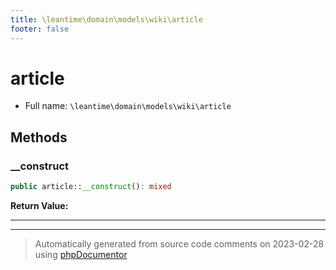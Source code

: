```yaml
---
title: \leantime\domain\models\wiki\article
footer: false
---
```


# article





* Full name: `\leantime\domain\models\wiki\article`



## Methods

### __construct



```php
public article::__construct(): mixed
```









**Return Value:**





---


---
> Automatically generated from source code comments on 2023-02-28 using [phpDocumentor](http://www.phpdoc.org/)

